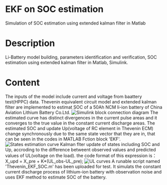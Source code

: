 # EKF on SOC estimation

Simulation of SOC estimation using extended kalman filter in Matlab 

# Description

Li-Battery model building, parameters identification and verification, SOC estimation using extended kalman filter in Matlab, Simulink.

# Content
The inputs of the model include current and voltage from baattery test(HPPC) data. Thevenin equivalent circuit model and extended kalman filter are implemented to estimat SOC of a 50Ah NCM li-ion battery of China Aviation Lithium Battery Co.Ltd.
![Simulink block connection diagram](https://github.com/AlterWL/EKF-on-SOC-Estimation/blob/master/simulink.png)
The estimated curve has distinct divergences in the current pulse areas and it converges to the true value in the constant current discharge areas. The estimated SOC and update Up(voltage of RC element in Thevenin ECM) change synchronously due to the same state vector that they are in, that can be seen in the codes in MATLAB Fction block 'EKF'.
![States estimation curve](https://github.com/AlterWL/EKF-on-SOC-Estimation/blob/master/sim_curves.png)
Kalman flter update of states including SOC and Up, accroding to the difference betweent observed values and predicted values of UL(voltage on the load). the code format of this expression is：
X_upd = X_pre + K*(UL_obs-UL_pre);
![UL curves](https://github.com/AlterWL/EKF-on-SOC-Estimation/blob/master/UL.png)
A runable script named 'Thevenin_EKF_SOC.m' has been uploaded for test. It simulats the constant current discharge process of lithium-ion battery with observation noise and uses EKF method to estimate SOC of the battery.
